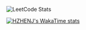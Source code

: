 <!--
**HZHENJ/HZHENJ** is a ✨ _special_ ✨ repository because its `README.md` (this file) appears on your GitHub profile.

Here are some ideas to get you started:

- 🔭 I’m currently working on ...
- 🌱 I’m currently learning ...
- 👯 I’m looking to collaborate on ...
- 🤔 I’m looking for help with ...
- 💬 Ask me about ...
- 📫 How to reach me: ...
- 😄 Pronouns: ...
- ⚡ Fun fact: ...
-->

![LeetCode Stats](https://leetcard.jacoblin.cool/HZHENJ?theme=unicorn&font=Noto%20Sans%20Lisu&site=cn)

[![HZHENJ's WakaTime stats](https://github-readme-stats.vercel.app/api/wakatime?username=hzhenj)](https://github.com/hzhenj/traveller)
